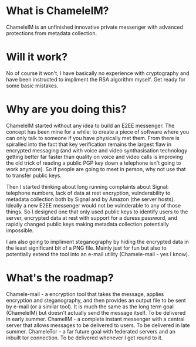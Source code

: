 What is ChameleIM?
==================
ChameleIM is an unfinished innovative private messenger with advanced protections from metadata collection.

Will it work?
=============
No of course it won't, I have basically no experience with cryptography and have been instructed to impliment the RSA algorithm myself. Get ready for some basic mistakes.

Why are you doing this?
=======================
ChameleIM started without any idea to build an E2EE messenger. The concept has been mine for a while: to create a piece of software where you can only talk to someone if you have physically met them. From there is spiralled into the fact that key verification remains the largest flaw in encrypted messaging (and with voice and video synthasisation technology getting better far faster than quality on voice and video calls is improving the old trick of reading a public PGP key down a telephone isn't going to work anymore). So if people are going to meet in person, why not use that to transfer public keys.

Then I started thinking about long running complaints about Signal: telephone numbers, lack of data at rest encryption, vulnderability to metadata collection both by Signal and by Amazon (the server hosts). Ideally a new E2EE messenger would not be vulnderable to any of those things. So I designed one that only used public keys to identify users to the server, encrypted data at rest with support for a duress password, and rapidly changed public keys making metadata collection potentially impossible.

I am also going to impliment steganography by hiding the encrypted data in the least significant bit of a PNG file. Mainly just for fun but also to potentially extend the tool into an e-mail utility (Chamele-mail - yes I know).

What's the roadmap?
===================

Chamele-mail - a encryption tool that takes the message, applies encryption and steganography, and then provides an output file to be sent by e-mail (or a similar tool). It is  much the same as the long term goal (ChameleIM) but doesn't actually send the message itself. To be delivered in early summer.
ChamelIM - a complete instant messenger with a central server that allows messages to be delivered to users. To be delivered in late summer.
ChameleTor - a far future goal with federated servers and an inbuilt tor connection. To be delivered whenever I get round to it.
